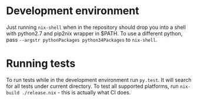 # Development environment

Just running `nix-shell` when in the repository should drop you into a shell with python2.7 and pip2nix wrapper in $PATH.
To use a different python, pass `--argstr pythonPackages python34Packages` to `nix-shell`.

# Running tests

To run tests while in the development environment run `py.test`. It will search for all tests under current directory.
To test all supported platforms, run `nix-build ./release.nix` - this is actually what CI does.
